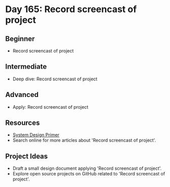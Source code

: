 # Day 165: Record screencast of project

## Beginner
- Record screencast of project

## Intermediate
- Deep dive: Record screencast of project

## Advanced
- Apply: Record screencast of project

## Resources
- [System Design Primer](https://github.com/donnemartin/system-design-primer/search?q=Record+screencast+of+project)
- Search online for more articles about 'Record screencast of project'.

## Project Ideas
- Draft a small design document applying 'Record screencast of project'.
- Explore open source projects on GitHub related to 'Record screencast of project'.
